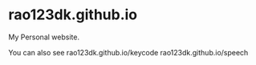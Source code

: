 # rao123dk.github.io
My Personal website.

You can also see 
rao123dk.github.io/keycode
rao123dk.github.io/speech


